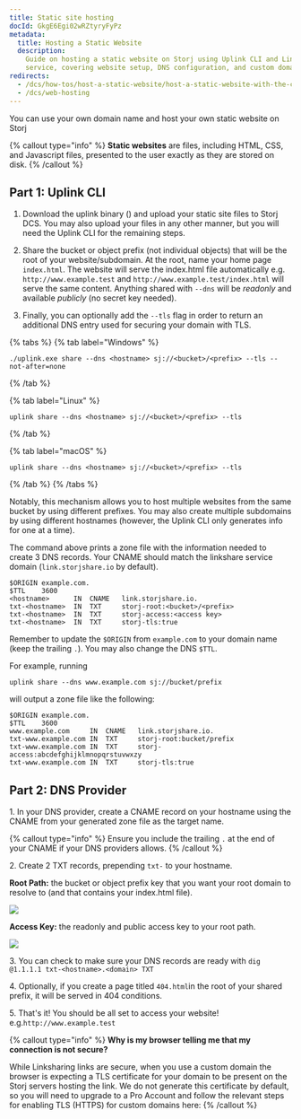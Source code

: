 ```yaml
---
title: Static site hosting
docId: GkgE6Egi02wRZtyryFyPz
metadata:
  title: Hosting a Static Website
  description:
    Guide on hosting a static website on Storj using Uplink CLI and Linksharing
    service, covering website setup, DNS configuration, and custom domain usage.
redirects:
  - /dcs/how-tos/host-a-static-website/host-a-static-website-with-the-cli-and-linksharing-service
  - /dcs/web-hosting
---
```


You can use your own domain name and host your own static website on Storj

{% callout type="info"  %}
**Static websites** are files, including HTML, CSS, and Javascript files, presented to the user exactly as they are stored on disk.
{% /callout %}

## Part 1: Uplink CLI

1. Download the uplink binary ([](docId:h3RyJymEIi4gf2S9wVJg8)) and upload your static site files to Storj DCS. You may also upload your files in any other manner, but you will need the Uplink CLI for the remaining steps.

2. Share the bucket or object prefix (not individual objects) that will be the root of your website/subdomain. At the root, name your home page `index.html`. The website will serve the index.html file automatically e.g. `http://www.example.test` and `http://www.example.test/index.html` will serve the same content. Anything shared with `--dns` will be _readonly_ and available _publicly_ (no secret key needed).
3. Finally, you can optionally add the `--tls` flag in order to return an additional DNS entry used for securing your domain with TLS.

{% tabs %}
{% tab label="Windows" %}

```Text
./uplink.exe share --dns <hostname> sj://<bucket>/<prefix> --tls --not-after=none
```

{% /tab %}

{% tab label="Linux" %}

```Text
uplink share --dns <hostname> sj://<bucket>/<prefix> --tls
```

{% /tab %}

{% tab label="macOS" %}

```Text
uplink share --dns <hostname> sj://<bucket>/<prefix> --tls
```

{% /tab %}
{% /tabs %}

Notably, this mechanism allows you to host multiple websites from the same bucket by using different prefixes. You may also create multiple subdomains by using different hostnames (however, the Uplink CLI only generates info for one at a time).

The command above prints a zone file with the information needed to create 3 DNS records. Your CNAME should match the linkshare service domain (`link.storjshare.io` by default).

```Text
$ORIGIN example.com.
$TTL    3600
<hostname>    	IN	CNAME	link.storjshare.io.
txt-<hostname> 	IN	TXT  	storj-root:<bucket>/<prefix>
txt-<hostname> 	IN	TXT  	storj-access:<access key>
txt-<hostname> 	IN	TXT  	storj-tls:true
```

Remember to update the `$ORIGIN` from `example.com` to your domain name (keep the trailing `.`). You may also change the DNS `$TTL`.

For example, running

```Text
uplink share --dns www.example.com sj://bucket/prefix
```

will output a zone file like the following:

```Text
$ORIGIN example.com.
$TTL    3600
www.example.com    	IN	CNAME	link.storjshare.io.
txt-www.example.com	IN	TXT  	storj-root:bucket/prefix
txt-www.example.com	IN	TXT  	storj-access:abcdefghijklmnopqrstuvwxzy
txt-www.example.com IN	TXT  	storj-tls:true
```

## Part 2: DNS Provider

1\. In your DNS provider, create a CNAME record on your hostname using the CNAME from your generated zone file as the target name.

{% callout type="info"  %}
Ensure you include the trailing `.` at the end of your CNAME if your DNS providers allows.
{% /callout %}

2\. Create 2 TXT records, prepending `txt-` to your hostname.

**Root Path:** the bucket or object prefix key that you want your root domain to resolve to (and that contains your index.html file).

![](https://link.storjshare.io/raw/jua7rls6hkx5556qfcmhrqed2tfa/docs/images/6lBTvetkB98edSAjvyB_q_root.png)

**Access Key:** the readonly and public access key to your root path.

![](https://link.storjshare.io/raw/jua7rls6hkx5556qfcmhrqed2tfa/docs/images/jYrqviRrJEWf_dUioa0TE_access.png)

3\. You can check to make sure your DNS records are ready with `dig @1.1.1.1 txt-<hostname>.<domain> TXT`

4\. Optionally, if you create a page titled `404.html`in the root of your shared prefix, it will be served in 404 conditions.

5\. That's it! You should be all set to access your website! e.g.`http://www.example.test`

{% callout type="info"  %}
**Why is my browser telling me that my connection is not secure?**

While Linksharing links are secure, when you use a custom domain the browser is expecting a TLS certificate for your domain to be present on the Storj servers hosting the link. We do not generate this certificate by default, so you will need to upgrade to a Pro Account and follow the relevant steps for enabling TLS (HTTPS) for custom domains here: [](docId:RI4zz1sLvVEZ4ZcZbuT7l)
{% /callout %}
